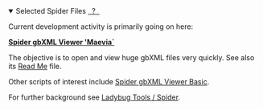 <details open >

<summary>Selected Spider Files
<a id=sfmHelp class=helpItem href="JavaScript:MNU.setPopupShowHide(sfmHelp,SFM.currentStatus);" >&nbsp; ? &nbsp;</a>
</summary>


Current development activity is primarily going on here:

<b><a href="https://www.ladybug.tools/spider-gbxml-tools/spider-gbxml-viewer/index.html" target="_blank">Spider gbXML Viewer 'Maevia`</a></b>

The objective is to open and view huge gbXML files very quickly. See also its <a href="#sandbox/spider-gbxml-viewer/README.md" target="_blank">Read Me</a> file.

Other scripts of interest include <a href="https://www.ladybug.tools/spider-gbxml-tools/gbxml-viewer-basic/index.html" target="_blank">Spider gbXML Viewer Basic</a>.</p>

For further background see <a href="https://www.ladybug.tools/spider" target="_blank">Ladybug Tools / Spider</a>.

</details>